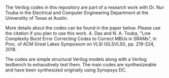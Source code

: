The Verilog codes in this repository are part of a research work with Dr. Nur Touba in the Electrical and Computer Engineering Department at the Universtity of Texas at Austin.

More details about the codes can be found in the paper below. Please use the citation if you plan to use this work.
A. Das and N. A. Touba, "Low Complexity Burst Error Correcting Codes to Correct MBUs in SRAMs", in Proc. of ACM Great Lakes Symposium on VLSI (GLSVLSI), pp. 219-224, 2018.

The codes are simple structural Verilog models along with a Verilog testbench to exhaustively test them. The main codes are synthesizeable and have been synthesized originally using Synopsys DC.
